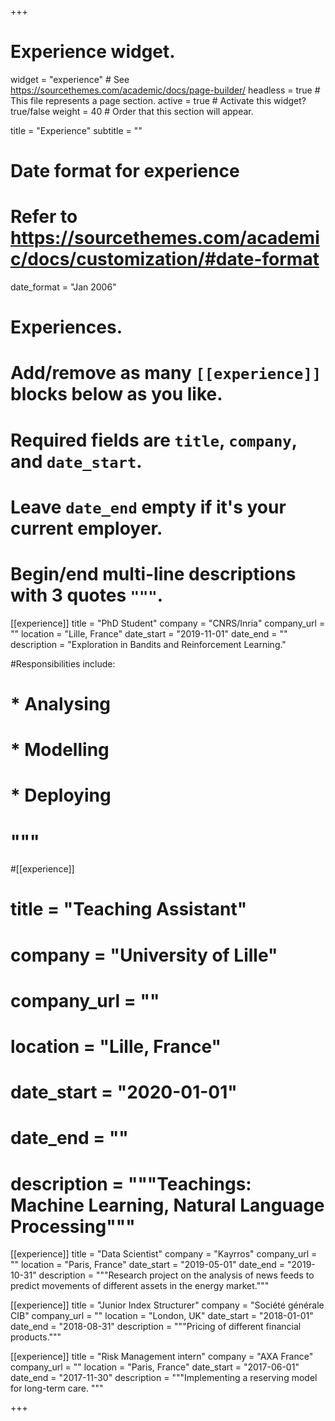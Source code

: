 +++
# Experience widget.
widget = "experience"  # See https://sourcethemes.com/academic/docs/page-builder/
headless = true  # This file represents a page section.
active = true  # Activate this widget? true/false
weight = 40  # Order that this section will appear.

title = "Experience"
subtitle = ""

# Date format for experience
#   Refer to https://sourcethemes.com/academic/docs/customization/#date-format
date_format = "Jan 2006"

# Experiences.
#   Add/remove as many `[[experience]]` blocks below as you like.
#   Required fields are `title`, `company`, and `date_start`.
#   Leave `date_end` empty if it's your current employer.
#   Begin/end multi-line descriptions with 3 quotes `"""`.
[[experience]]
  title = "PhD Student"
  company = "CNRS/Inria"
  company_url = ""
  location = "Lille, France"
  date_start = "2019-11-01"
  date_end = ""
  description = "Exploration in Bandits and Reinforcement Learning."

#Responsibilities include:
  
#  * Analysing
#  * Modelling
#  * Deploying
#  """

#[[experience]]
#  title = "Teaching Assistant"
#  company = "University of Lille"
#  company_url = ""
#  location = "Lille, France"
#  date_start = "2020-01-01"
#  date_end = ""
#  description = """Teachings: Machine Learning, Natural Language Processing"""

[[experience]]
  title = "Data Scientist"
  company = "Kayrros"
  company_url = ""
  location = "Paris, France"
  date_start = "2019-05-01"
  date_end = "2019-10-31"
  description = """Research project on the analysis of news feeds to predict movements of different assets in the energy market."""

[[experience]]
  title = "Junior Index Structurer"
  company = "Société générale CIB"
  company_url = ""
  location = "London, UK"
  date_start = "2018-01-01"
  date_end = "2018-08-31"
  description = """Pricing of different financial products."""

[[experience]]
  title = "Risk Management intern"
  company = "AXA France"
  company_url = ""
  location = "Paris, France"
  date_start = "2017-06-01"
  date_end = "2017-11-30"
  description = """Implementing a reserving model for long-term care. """

+++
